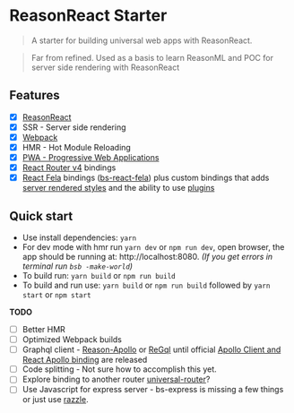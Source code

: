 # ReasonReact Starter

> A starter for building universal web apps with ReasonReact.

> Far from refined. Used as a basis to learn ReasonML and POC for server side rendering with ReasonReact

## Features

* [x] [ReasonReact](https://reasonml.github.io/reason-react/)
* [x] SSR - Server side rendering
* [x] [Webpack](https://webpack.js.org/)
* [x] HMR - Hot Module Reloading
* [x] [PWA - Progressive Web Applications](https://developers.google.com/web/progressive-web-apps/)
* [x] [React Router v4](https://reacttraining.com/react-router/api) bindings
* [x] [React Fela](http://fela.js.org/) bindings ([bs-react-fela](https://github.com/astrada/bs-react-fela)) plus custom bindings that adds [server rendered styles](http://fela.js.org/docs/advanced/ServerRendering.html) and the ability to use [plugins](http://fela.js.org/docs/advanced/Plugins.html)

## Quick start

- Use install dependencies: `yarn`
- For dev mode with hmr run `yarn dev` or `npm run dev`, open browser, the app should be running at: http://localhost:8080. *(If you get errors in terminal run `bsb -make-world`)*
- To build run: `yarn build` or `npm run build`
- To build and run use: `yarn build` or `npm run build` followed by `yarn start` or `npm start`

**TODO**
* [ ] Better HMR
* [ ] Optimized Webpack builds
* [ ] Graphql client - [Reason-Apollo](https://github.com/Gregoirevda/reason-apollo) or [ReGql](https://github.com/kennetpostigo/regql) until official [Apollo Client and React Apollo binding](https://github.com/apollographql/react-apollo/blob/master/ROADMAP.md#reason) are released
* [ ] Code splitting - Not sure how to accomplish this yet.
* [ ] Explore binding to another router [universal-router](https://www.kriasoft.com/universal-router/)?
* [ ] Use Javascript for express server - bs-express is missing a few things or just use [razzle](https://github.com/jaredpalmer/razzle).